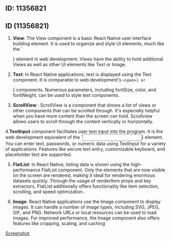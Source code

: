 ## ID: 11356821
## ID (11356821)

1. **View**: The View component is a basic React Native user interface building element. It is used to organize and style UI elements, much like the `<div>} element in web development. Views have the ability to hold additional Views as well as other UI elements like Text or Image.

2. **Text**: In React Native applications, text is displayed using the Text component. It is comparable to web development's `<span>} or `<p>} components. Numerous parameters, including fontSize, color, and fontWeight, can be used to style text components.

3. **ScrollView** : ScrollView is a component that shows a list of views or other components that can be scrolled through. It's especially helpful when you have more content than the screen can hold. Scrollview allows users to scroll through the content vertically or horizontally.

4.**TextInput** component facilitates user text input into the program. It is the web development equivalent of the `<input>} element. You can enter text, passwords, or numeric data using TextInput for a variety of applications. Features like secure text entry, customizable keyboard, and placeholder text are supported.

5. **FlatList**: In React Native, listing data is shown using the high-performance FlatList component. Only the elements that are now visible on the screen are rendered, making it ideal for rendering enormous datasets quickly. Through the usage of renderItem props and key extractors, FlatList additionally offers functionality like item selection, scrolling, and speed optimization.

6. **Image**: React Native applications use the Image component to display images. It can handle a number of image types, including SVG, JPEG, GIF, and PNG. Network URLs or local resources can be used to load images. For improved performance, the Image component also offers features like cropping, scaling, and caching

[Screenshot](https://github.com/AMEHE17/rn-assignment3-11356821/assets/screenshot.png)

